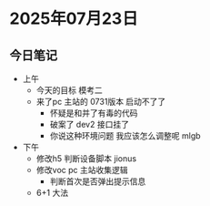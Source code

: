 # 2025年07月23日

## 今日笔记

- 上午
  - 今天的目标 模考二
  - 来了pc 主站的 0731版本 启动不了了
    - 怀疑是和并了有毒的代码
    - 破案了 dev2 接口挂了
    - 你说这种环境问题 我应该怎么调整呢 mlgb
- 下午
  - 修改h5 判断设备脚本 jionus
  - 修改voc pc 主站收集逻辑
    - 判断首次是否弹出提示信息
  - 6+1 大法
